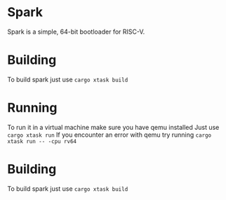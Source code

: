 # Spark

Spark is a simple, 64-bit bootloader for RISC-V.

# Building

To build spark just use ``cargo xtask build``

# Running

To run it in a virtual machine make sure you have qemu installed
Just use ``cargo xtask run``
If you encounter an error with qemu try running ``cargo xtask run -- -cpu rv64``

# Building

To build spark just use ``cargo xtask build``